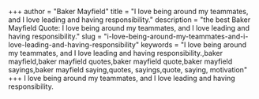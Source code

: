 +++
author = "Baker Mayfield"
title = "I love being around my teammates, and I love leading and having responsibility."
description = "the best Baker Mayfield Quote: I love being around my teammates, and I love leading and having responsibility."
slug = "i-love-being-around-my-teammates-and-i-love-leading-and-having-responsibility"
keywords = "I love being around my teammates, and I love leading and having responsibility.,baker mayfield,baker mayfield quotes,baker mayfield quote,baker mayfield sayings,baker mayfield saying,quotes, sayings,quote, saying, motivation"
+++
I love being around my teammates, and I love leading and having responsibility.
